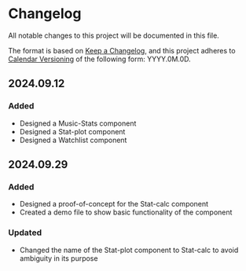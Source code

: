 # Changelog

All notable changes to this project will be documented in this file.

The format is based on [Keep a Changelog](https://keepachangelog.com/en/1.1.0/),
and this project adheres to [Calendar Versioning](https://calver.org/) of
the following form: YYYY.0M.0D.

## 2024.09.12

### Added

- Designed a Music-Stats component
- Designed a Stat-plot component
- Designed a Watchlist component

## 2024.09.29

### Added

- Designed a proof-of-concept for the Stat-calc component
- Created a demo file to show basic functionality of the component

### Updated

- Changed the name of the Stat-plot component to Stat-calc to avoid ambiguity in its purpose